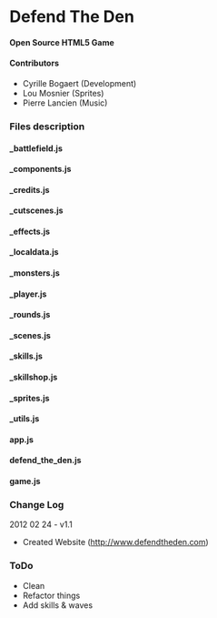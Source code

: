 Defend The Den
==============

#### Open Source HTML5 Game ####

#### Contributors ####

* Cyrille Bogaert (Development)
* Lou Mosnier (Sprites)
* Pierre Lancien (Music)

### Files description ###

#### _battlefield.js ####

#### _components.js ####

#### _credits.js ####

#### _cutscenes.js ####

#### _effects.js ####

#### _localdata.js ####

#### _monsters.js ####

#### _player.js ####

#### _rounds.js ####

#### _scenes.js ####

#### _skills.js ####

#### _skillshop.js ####

#### _sprites.js ####

#### _utils.js ####

#### app.js ####

#### defend_the_den.js ####

#### game.js ####

### Change Log ###
2012 02 24 - v1.1
* Created Website (http://www.defendtheden.com)

### ToDo ###

* Clean
* Refactor things
* Add skills & waves
